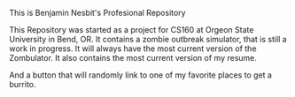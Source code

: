 This is Benjamin Nesbit's Profesional Repository

This Repository was started as a project for CS160 at Orgeon State University in Bend, OR.
It contains a zombie outbreak simulator, that is still a work in progress. It will always have the most
	current version of the Zombulator.
It also contains the most current version of my resume.





And a button that will randomly link to one of my favorite places to get a burrito.